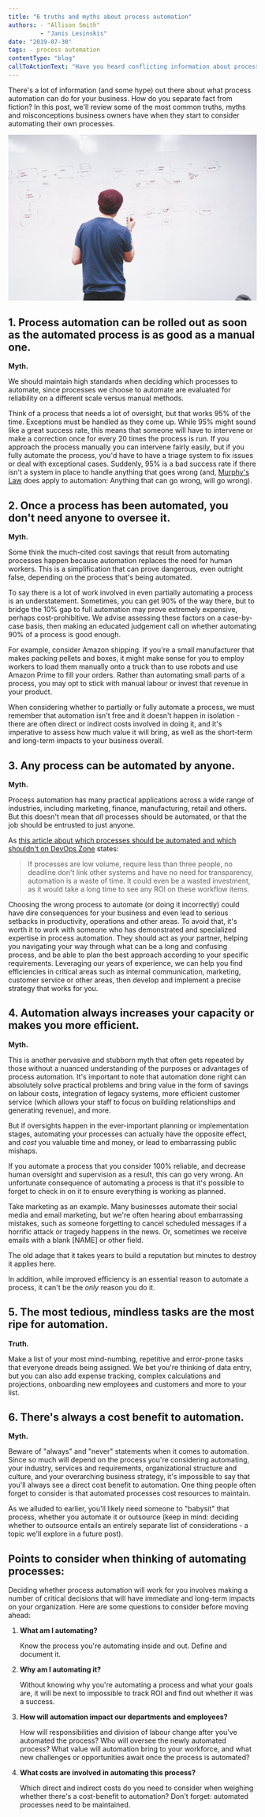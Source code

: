 ```yaml
---
title: "6 truths and myths about process automation"
authors: - "Allison Smith"
         - "Janis Lesinskis"
date: "2019-07-30"
tags: - process automation
contentType: "blog"
callToActionText: "Have you heard conflicting information about process automation? Confused about whether you should automate? Fill in the form below and we will be in touch."
---
```


There's a lot of information (and some hype) out there about what process automation can do for your business. How do you separate fact from fiction? In this post, we'll review some of the most common truths, myths and misconceptions business owners have when they start to consider automating their own processes. 

<!-- end excerpt -->

![6 truths and myths about process automation](truths-myths-process-automation.png)

## 1. Process automation can be rolled out as soon as the automated process is as good as a manual one.

**Myth.**

We should maintain high standards when deciding which processes to automate, since processes we choose to automate are evaluated for reliability on a different scale versus manual methods. 

Think of a process that needs a lot of oversight, but that works 95% of the time. Exceptions must be handled as they come up. While 95% might sound like a great success rate, this means that someone will have to intervene or make a correction once for every 20 times the process is run. If you approach the process manually you can intervene fairly easily, but if you fully automate the process, you'd have to have a triage system to fix issues or deal with exceptional cases. Suddenly, 95% is a bad success rate if there isn't a system in place to handle anything that goes wrong (and, [Murphy's Law](https://en.wikipedia.org/wiki/Murphy%27s_law) does apply to automation: Anything that can go wrong, will go wrong).



## 2. Once a process has been automated, you don't need anyone to oversee it.

**Myth.**

Some think the much-cited cost savings that result from automating processes happen because automation replaces the need for human workers. This is a simplification that can prove dangerous, even outright false, depending on the process that's being automated. 

To say there is a lot of work involved in even partially automating a process is an understatement. Sometimes, you can get 90% of the way there, but to bridge the 10% gap to full automation may prove extremely expensive, perhaps cost-prohibitive. We advise assessing these factors on a case-by-case basis, then making an educated judgement call on whether automating 90% of a process is good enough. 

For example, consider Amazon shipping. If you're a small manufacturer that makes packing pellets and boxes, it might make sense for you to employ workers to load them manually onto a truck than to use robots and use Amazon Prime to fill your orders. Rather than automating small parts of a process, you may opt to stick with manual labour or invest that revenue in your product. 

When considering whether to partially or fully automate a process, we must remember that automation isn't free and it doesn't happen in isolation - there are often direct or indirect costs involved in doing it, and it's imperative to assess how much value it will bring, as well as the short-term and long-term impacts to your business overall. 



## 3. Any process can be automated by anyone.

**Myth.**

Process automation has many practical applications across a wide range of industries, including marketing, finance, manufacturing, retail and others. But this doesn't mean that *all* processes should be automated, or that the job should be entrusted to just anyone. 

As [this article about which processes should be automated and which shouldn't on DevOps Zone](https://dzone.com/articles/what-to-automate-and-what-not-to-automate) states:

> If processes are low volume, require less than three people, no deadline don't link other systems and have no need for transparency, automation is a waste of time. It could even be a wasted investment, as it would take a long time to see any ROI on these workflow items.

Choosing the wrong process to automate (or doing it incorrectly) could have dire consequences for your business and even lead to serious setbacks in productivity, operations and other areas. To avoid that, it's worth it to work with someone who has demonstrated and specialized expertise in process automation. They should act as your partner, helping you navigating your way through what can be a long and confusing process, and be able to plan the best approach according to your specific requirements. Leveraging our years of experience, we can help you find efficiencies in critical areas such as internal communication, marketing, customer service or other areas, then develop and implement a precise strategy that works for you.



## 4. Automation always increases your capacity or makes you more efficient.

**Myth.**

This is another pervasive and stubborn myth that often gets repeated by those without a nuanced understanding of the purposes or advantages of process automation. It's important to note that automation done right can absolutely solve practical problems and bring value in the form of savings on labour costs, integration of legacy systems, more efficient customer service (which allows your staff to focus on building relationships and generating revenue), and more. 

But if oversights happen in the ever-important planning or implementation stages, automating your processes can actually have the opposite effect, and *cost* you valuable time and money, or lead to embarrassing public mishaps. 

 If you automate a process that you consider 100% reliable, and decrease human oversight and supervision as a result, this can go very wrong. An unfortunate consequence of automating a process is that it's possible to forget to check in on it to ensure everything is working as planned. 

Take marketing as an example. Many businesses automate their social media and email marketing, but we're often hearing about embarrassing mistakes, such as someone forgetting to cancel scheduled messages if a horrific attack or tragedy happens in the news. Or, sometimes we receive emails with a blank [NAME] or other field. 

The old adage that it takes years to build a reputation but minutes to destroy it applies here.

In addition, while improved efficiency is an essential reason to automate a process, it can't be the *only* reason you do it. 



## 5. The most tedious, mindless tasks are the most ripe for automation.

**Truth.**

Make a list of your most mind-numbing, repetitive and error-prone tasks that everyone dreads being assigned. We bet you're thinking of data entry, but you can also add expense tracking, complex calculations and projections, onboarding new employees and customers and more to your list. 



## 6. There's always a cost benefit to automation.

**Myth.** 

Beware of "always" and "never" statements when it comes to automation. Since so much will depend on the process you're considering automating, your industry, services and requirements, organizational structure and culture, and your overarching business strategy, it's impossible to say that you'll always see a direct cost benefit to automation. One thing people often forget to consider is that automated processes cost resources to maintain. 

As we alluded to earlier, you'll likely need someone to "babysit" that process, whether you automate it or outsource (keep in mind: deciding whether to outsource entails an entirely separate list of considerations - a topic we'll explore in a future post). 



## Points to consider when thinking of automating processes:

Deciding whether process automation will work for you involves making a number of critical decisions that will have immediate and long-term impacts on your organization. Here are some questions to consider before moving ahead:

1. **What am I automating?** 

   Know the process you're automating inside and out. Define and document it.

2. **Why am I automating it?**

   Without knowing why you're automating a process and what your goals are, it will be next to impossible to track ROI and find out whether it was a success.

3. **How will automation impact our departments and employees?**

   How will responsibilities and division of labour change after you've automated the process? Who will oversee the newly automated process? What value will automation bring to your workforce, and what new challenges or opportunities await once the process is automated?

4. **What costs are involved in automating this process?** 

   Which direct and indirect costs do you need to consider when weighing whether there's a cost-benefit to automation? Don't forget: automated processes need to be maintained.